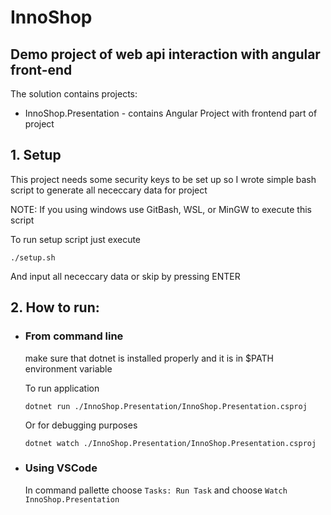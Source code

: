 # InnoShop

## Demo project of web api interaction with angular front-end

The solution contains projects:
* InnoShop.Presentation - contains Angular Project with frontend part of project

## 1. Setup

This project needs some security keys to be set up so I wrote simple bash script to generate all nececcary data for project

NOTE: If you using windows use GitBash, WSL, or MinGW to execute this script

To run setup script just execute 

```shell
./setup.sh
```

And input all nececcary data or skip by pressing ENTER


## 2. How to run:
* ### From command line

  make sure that dotnet is installed properly and it is in $PATH environment variable

  To run application
  ```shell
  dotnet run ./InnoShop.Presentation/InnoShop.Presentation.csproj
  ```
  
  Or for debugging purposes
  ```shell
  dotnet watch ./InnoShop.Presentation/InnoShop.Presentation.csproj
  ```

* ### Using VSCode

  In command pallette choose `Tasks: Run Task` and choose `Watch InnoShop.Presentation`